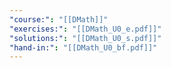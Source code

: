 ```yaml
---
"course:": "[[DMath]]"
"exercises:": "[[DMath_U0_e.pdf]]"
"solutions:": "[[DMath_U0_s.pdf]]"
"hand-in:": "[[DMath_U0_bf.pdf]]"
---
```


